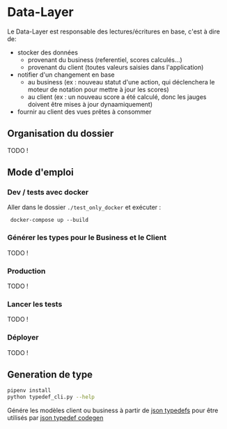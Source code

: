 # Data-Layer

Le Data-Layer est responsable des lectures/écritures en base, c'est à dire de:

- stocker des données
    - provenant du business (referentiel, scores calculés...)
    - provenant du client (toutes valeurs saisies dans l'application)
- notifier d'un changement en base
    - au business (ex : nouveau statut d'une action, qui déclenchera le moteur de notation pour mettre à jour les
      scores)
    - au client (ex : un nouveau score a été calculé, donc les jauges doivent être mises à jour dynaamiquement)
- fournir au client des vues prêtes à consommer

## Organisation du dossier

TODO !

## Mode d'emploi

### Dev / tests avec docker

Aller dans le dossier `./test_only_docker` et exécuter :

```
 docker-compose up --build 
```

### Générer les types pour le Business et le Client

TODO !

### Production

TODO !

### Lancer les tests

TODO !

### Déployer

TODO !

## Generation de type

```bash
pipenv install
python typedef_cli.py --help
```

Génére les modèles client ou business à partir de [json typedefs](https://jsontypedef.com/docs/jtd-in-5-minutes/) 
pour être utilisés par
[json typedef codegen](https://jsontypedef.com/docs/jtd-codegen/)
